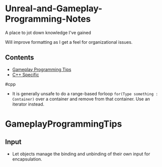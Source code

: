 # Unreal-and-Gameplay-Programming-Notes
A place to jot down knowledge I've gained

Will improve formatting as I get a feel for organizational issues.

## Contents
- [Gameplay Programming Tips](#gameplayprogrammingtips)
- [C++ Specific](#cpp)

#cpp
- It is generally unsafe to do a range-based forloop ``` for(Type something : Container) ``` over a container and remove from that container. Use an iterator instead.

# GameplayProgrammingTips

## Input

- Let objects manage the binding and unbinding of their own input for encapsulation.
